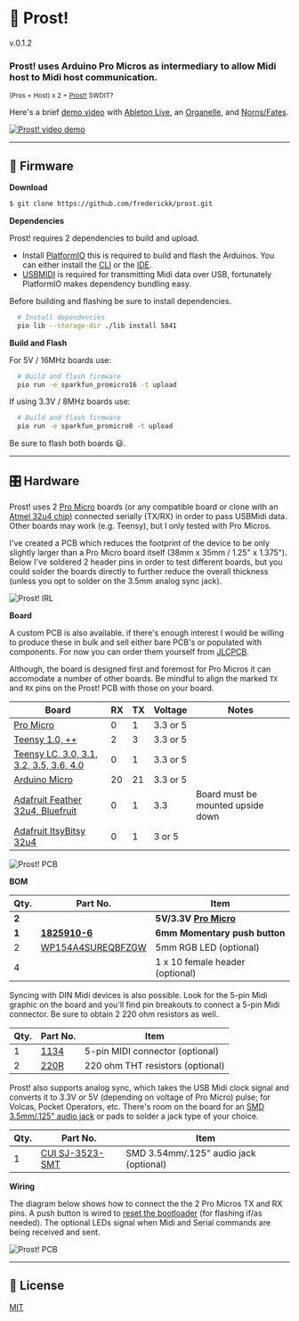 # 🍻 Prost!

v.0.1.2

### Prost! uses Arduino Pro Micros as intermediary to allow Midi host to Midi host communication.

<sub>(Pros + Host) x 2 = [Prost!](https://dictionary.cambridge.org/dictionary/german-english/prost) SWDIT?</sub>

Here's a brief [demo video](https://www.youtube.com/watch?v=BwLtm9UBdX8) with [Ableton Live](https://www.ableton.com/), an [Organelle](https://www.critterandguitari.com/organelle), and [Norns/Fates](https://llllllll.co/t/fates-a-diy-norns-dac-board-for-raspberry-pi/). 

[![Prost! video demo](.prost-youtube-demo.jpg)](https://www.youtube.com/watch?v=BwLtm9UBdX8&feature=youtu.be)


------
## 💾 Firmware

**Download**

```bash 
$ git clone https://github.com/frederickk/prost.git
```

**Dependencies**

Prost! requires 2 dependencies to build and upload. 

- Install [PlatformIO](https://platformio.org/platformio-ide) this is required to build and flash the Arduinos. You can either install the [CLI](https://platformio.org/install/cli) or the [IDE](https://platformio.org/platformio-ide).
- [USBMIDI](https://github.com/BlokasLabs/usbmidi/) is required for transmitting Midi data over USB, fortunately PlatformIO makes dependency bundling easy.

Before building and flashing be sure to install dependencies.

```bash
  # Install dependencies
  pio lib --storage-dir ./lib install 5841   
```

**Build and Flash**

For 5V / 16MHz boards use:

```bash
  # Build and flash firmware
  pio run -e sparkfun_promicro16 -t upload
```

If using 3.3V / 8MHz boards use:

```bash
  # Build and flash firmware
  pio run -e sparkfun_promicro8 -t upload
```

Be sure to flash both boards 😃.


------
## 🎛️ Hardware

Prost! uses 2 [Pro Micro](https://www.sparkfun.com/products/12587) boards (or any compatible board or clone with an [Atmel 32u4 chip](https://www.amazon.com/s?k=32U4&i=electronics&ref=nb_sb_noss_2)) connected serially (TX/RX) in order to pass USBMidi data. Other boards may work (e.g. Teensy), but I only tested with Pro Micros.

I've created a PCB which reduces the footprint of the device to be only slightly larger than a Pro Micro board itself (38mm x 35mm / 1.25" x 1.375"). Below I've soldered 2 header pins in order to test different boards, but you could solder the boards directly to further reduce the overall thickness (unless you opt to solder on the 3.5mm analog sync jack).

![Prost! IRL](./prost-irl.jpg)


**Board**

A custom PCB is also available. if there's enough interest I would be willing to produce these in bulk and sell either bare PCB's or populated with components. For now you can order them yourself from [JLCPCB](https://jlcpcb.com/quote/gerberview/d1965d72-c9b5-4de7-8c59-df7167853c5e_1_0_6_0_0.html).

Although, the board is designed first and foremost for Pro Micros it can accomodate a number of other boards. Be mindful to align the marked `TX` and `RX` pins on the Prost! PCB with those on your board. 

| Board         | RX | TX | Voltage | Notes |
| ------------- | -- | -- | ------- | ----- |
| [Pro Micro](https://learn.sparkfun.com/tutorials/pro-micro--fio-v3-hookup-guide/hardware-overview-pro-micro) | 0  | 1  | 3.3 or 5 | |
| [Teensy 1.0, ++](https://www.pjrc.com/teensy/td_uart.html) | 2  | 3  | 3.3 or 5 | |
| [Teensy LC, 3.0, 3.1, 3.2, 3.5, 3.6, 4.0](https://www.pjrc.com/teensy/td_uart.html)  | 0  | 1  | 3.3 or 5 | |
| [Arduino Micro](https://content.arduino.cc/assets/Pinout-Micro_latest.pdf) | 20 | 21 | 3.3 or 5 | |
| [Adafruit Feather 32u4, Bluefruit](https://learn.adafruit.com/adafruit-feather-32u4-basic-proto/pinouts) | 0  | 1  | 3.3 | Board must be mounted upside down |
| [Adafruit ItsyBitsy 32u4](https://learn.adafruit.com/introducting-itsy-bitsy-32u4/pinouts) | 0  | 1  | 3 or 5 |


![Prost! PCB](./prost-pcb.jpg)


**BOM**

| Qty. | Part No. | Item |
| ---- | -------- | ---- |
| **2**    | | **5V/3.3V [Pro Micro](https://www.sparkfun.com/products/12587)** |
| **1**    | **[1825910-6](https://octopart.com/1825910-6-te+connectivity-42270338?r=sp)** | **6mm Momentary push button** |
| 2    | [WP154A4SUREQBFZGW](https://octopart.com/wp154a4sureqbfzgw-kingbright-12087875?r=sp) | 5mm RGB LED (optional) |
| 4    | | 1 x 10 female header (optional) |

Syncing with DIN Midi devices is also possible. Look for the 5-pin Midi graphic on the board and you'll find pin breakouts to connect a 5-pin Midi connector. Be sure to obtain 2 220 ohm resistors as well.

| Qty. | Part No. | Item |
| ---- | -------- | ---- |
| 1    | [1134](https://octopart.com/1134-adafruit+industries-32978196?r=sp) | 5-pin MIDI connector (optional) |
| 2    | [220R](https://octopart.com/search?q=220+ohm+resistor&currency=USD&specs=0&category_id=6312) | 220 ohm THT resistors (optional) |

Prost! also supports analog sync, which takes the USB Midi clock signal and converts it to 3.3V or 5V (depending on voltage of Pro Micro) pulse; for Volcas, Pocket Operators, etc. There's room on the board for an [SMD 3.5mm/.125" audio jack](https://octopart.com/search?q=CUI+SJ-3523-SMT&currency=USD&specs=0) or pads to solder a jack type of your choice.

| Qty. | Part No. | Item |
| ---- | -------- | ---- |
| 1    | [CUI SJ-3523-SMT](https://octopart.com/search?q=CUI+SJ-3523-SMT&currency=USD&specs=0) | SMD 3.54mm/.125" audio jack (optional) |



**Wiring**

The diagram below shows how to connect the the 2 Pro Micros TX and RX pins. A push button is wired to [reset the bootloader](https://learn.sparkfun.com/tutorials/pro-micro--fio-v3-hookup-guide/all#ts-reset) (for flashing if/as needed). The optional LEDs signal when Midi and Serial commands are being received and sent.

![Prost! PCB](./prost-wiring-diagram.jpg)

------
## 📜 License

[MIT](https://opensource.org/licenses/MIT)


